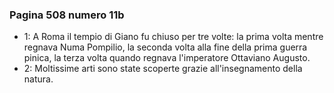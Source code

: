 ### Pagina 508 numero 11b

- 1: A Roma il tempio di Giano fu chiuso per tre volte: la prima volta mentre regnava Numa Pompilio, la seconda volta alla fine della prima guerra pinica, la terza volta quando regnava l'imperatore Ottaviano Augusto.
- 2: Moltissime arti sono state scoperte grazie all'insegnamento della natura.
